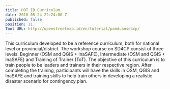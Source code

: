 ```yaml
---
title: HOT ID Curriculum
date: 2018-05-24 22:24:00 Z
published: false
position: 11
Tool URL: http://openstreetmap.id/en/tutorial/panduansd4cp/
---
```


This curriculum developed to be a reference curriculum, both for national level or provincial/district. The workshop course on SD4CP consist of three levels: Beginner (OSM and QGIS + InaSAFE), Intermediate (OSM and QGIS + InaSAFE) and Training of Trainer (ToT). The objective of this curriculum is to train people to be leaders and trainers in their respective region. After completing the training, participants will have the skills in OSM, QGIS and InaSAFE and training skills to help train others in developing a realistic disaster scenario for contingency plan.